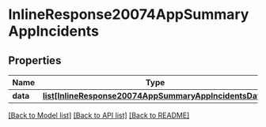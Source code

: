 # InlineResponse20074AppSummaryAppIncidents

## Properties
Name | Type | Description | Notes
------------ | ------------- | ------------- | -------------
**data** | [**list[InlineResponse20074AppSummaryAppIncidentsData]**](InlineResponse20074AppSummaryAppIncidentsData.md) |  | [optional] 

[[Back to Model list]](../README.md#documentation-for-models) [[Back to API list]](../README.md#documentation-for-api-endpoints) [[Back to README]](../README.md)

